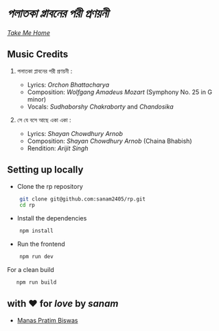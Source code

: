 # _পলাতকা প্লাবনের পরী প্রণয়নী_

_[Take Me Home](https://rimjhim.sanam.live/)_

## Music Credits

1. পলাতকা প্লাবনের পরী প্রণয়নী :

   - Lyrics: _Orchon Bhattacharya_
   - Composition: _Wolfgang Amadeus Mozart_ (Symphony No. 25 in G minor)
   - Vocals: _Sudhaborshy Chakraborty_ and _Chandosika_

2. সে যে বসে আছে একা একা :

   - Lyrics: _Shayan Chowdhury Arnob_
   - Composition: _Shayan Chowdhury Arnob_ (Chaina Bhabish)
   - Rendition: _Arijit Singh_

## Setting up locally

- Clone the rp repository

```bash
    git clone git@github.com:sanam2405/rp.git
    cd rp
```

- Install the dependencies

```bash
    npm install
```

- Run the frontend

```bash
    npm run dev
```

For a clean build

```bash
   npm run build
```

## with ♥️ for _love_ by _sanam_

- [Manas Pratim Biswas](https://www.linkedin.com/in/manas-pratim-biswas)
